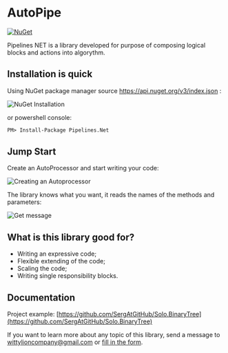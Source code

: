 # AutoPipe 

[![NuGet](https://img.shields.io/nuget/v/Pipelines.Net.svg?style=plastic)](https://www.nuget.org/packages/Pipelines.Net/)

Pipelines NET is a library developed for purpose of composing logical blocks and actions into algorythm.


## Installation is quick

Using NuGet package manager source https://api.nuget.org/v3/index.json :

![NuGet Installation](https://raw.githubusercontent.com/wittylion/Pipelines.Net/release/2.0/docs/README/nuget.png)

or powershell console:

```ps
PM> Install-Package Pipelines.Net
```

## Jump Start

Create an AutoProcessor and start writing your code:

![Creating an Autoprocessor](https://raw.githubusercontent.com/wittylion/Pipelines.Net/release/2.0/docs/images/first-step.gif)

The library knows what you want, it reads the names of the methods and parameters:

![Get message](https://raw.githubusercontent.com/wittylion/Pipelines.Net/release/2.0/docs/images/get-message.gif)

## What is this library good for?

- Writing an expressive code;
- Flexible extending of the code;
- Scaling the code; 
- Writing single responsibility blocks.

## Documentation

Project example: [https://github.com/SergAtGitHub/Solo.BinaryTree](https://github.com/SergAtGitHub/Solo.BinaryTree)

If you want to learn more about any topic of this library, send a message to [wittylioncompany@gmail.com](mailto:wittylioncompany@gmail.com) or [fill in the form](https://forms.gle/Y8aogzwPQ3sLKXMCA).
